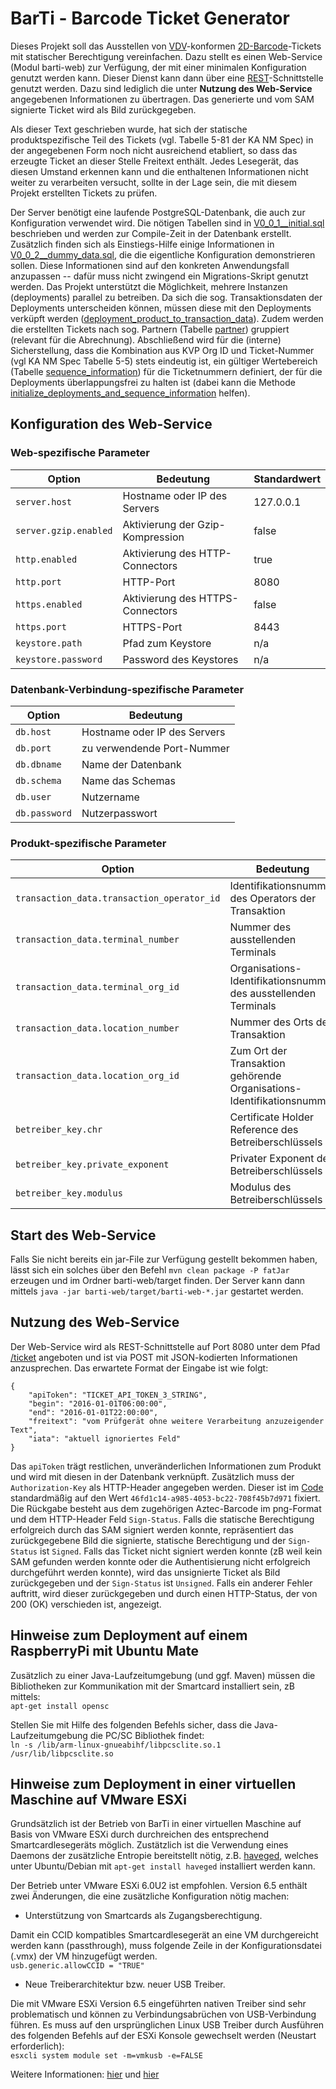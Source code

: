 # BarTi - Barcode Ticket Generator
Dieses Projekt soll das Ausstellen von [VDV](http://www.eticket-deutschland.de/)-konformen [2D-Barcode](https://de.wikipedia.org/wiki/Aztec-Code)-Tickets mit statischer Berechtigung vereinfachen.
Dazu stellt es einen Web-Service (Modul barti-web) zur Verfügung, der mit einer minimalen Konfiguration genutzt werden kann.
Dieser Dienst kann dann über eine [REST](https://de.wikipedia.org/wiki/Representational_State_Transfer)-Schnittstelle genutzt werden.
Dazu sind lediglich die unter **Nutzung des Web-Service** angegebenen Informationen zu übertragen.
Das generierte und vom SAM signierte Ticket wird als Bild zurückgegeben.

Als dieser Text geschrieben wurde, hat sich der statische produktspezifische Teil des Tickets (vgl. Tabelle 5-81 der KA NM Spec) in der angegebenen Form noch nicht ausreichend etabliert, so dass das erzeugte Ticket an dieser Stelle Freitext enthält.
Jedes Lesegerät, das diesen Umstand erkennen kann und die enthaltenen Informationen nicht weiter zu verarbeiten versucht, sollte in der Lage sein, die mit diesem Projekt erstellten Tickets zu prüfen.

Der Server benötigt eine laufende PostgreSQL-Datenbank, die auch zur Konfiguration verwendet wird.
Die nötigen Tabellen sind in [V0_0_1__initial.sql](barti-db/src/main/resources/db/migration/V0_0_1__initial.sql) beschrieben und werden zur Compile-Zeit in der Datenbank erstellt.
Zusätzlich finden sich als Einstiegs-Hilfe einige Informationen in [V0_0_2__dummy_data.sql](barti-db/src/main/resources/db/migration/V0_0_2__dummy_data.sql), die die eigentliche Konfiguration demonstrieren sollen.
Diese Informationen sind auf den konkreten Anwendungsfall anzupassen -- dafür muss nicht zwingend ein Migrations-Skript genutzt werden.
Das Projekt unterstützt die Möglichkeit, mehrere Instanzen (deployments) parallel zu betreiben.
Da sich die sog. Transaktionsdaten der Deployments unterscheiden können, müssen diese mit den Deployments verküpft werden ([deployment_product_to_transaction_data](barti-db/src/main/resources/db/migration/V0_0_1__initial.sql#L77-L87)).
Zudem werden die erstellten Tickets nach sog. Partnern (Tabelle [partner](barti-db/src/main/resources/db/migration/V0_0_1__initial.sql#L26-L31)) gruppiert (relevant für die Abrechnung).
Abschließend wird für die (interne) Sicherstellung, dass die Kombination aus KVP Org ID und Ticket-Nummer (vgl KA NM Spec Tabelle 5-5) stets eindeutig ist, ein gültiger Wertebereich (Tabelle [sequence_information](barti-db/src/main/resources/db/migration/V0_0_1__initial.sql#L89-L99)) für die Ticketnummern definiert, der für die Deployments überlappungsfrei zu halten ist (dabei kann die Methode [initialize_deployments_and_sequence_information](barti-db/src/main/resources/db/migration/V0_0_1__initial.sql#L148-L180) helfen).



## Konfiguration des Web-Service

### Web-spezifische Parameter

| Option | Bedeutung | Standardwert
| ------ | --------- | ------------
| `server.host` | Hostname oder IP des Servers | 127.0.0.1
| `server.gzip.enabled` | Aktivierung der Gzip-Kompression | false
| `http.enabled` | Aktivierung des HTTP-Connectors | true
| `http.port` | HTTP-Port | 8080
| `https.enabled` | Aktivierung des HTTPS-Connectors | false
| `https.port` | HTTPS-Port | 8443
| `keystore.path` | Pfad zum Keystore | n/a
| `keystore.password` | Password des Keystores | n/a

### Datenbank-Verbindung-spezifische Parameter

| Option | Bedeutung
| ------ | ---------
| `db.host` | Hostname oder IP des Servers
| `db.port` | zu verwendende Port-Nummer
| `db.dbname` | Name der Datenbank
| `db.schema` | Name das Schemas
| `db.user` | Nutzername
| `db.password` | Nutzerpasswort

### Produkt-spezifische Parameter

| Option | Bedeutung | Referenz in KA NM Spec
| ------ | --------- | ----------------------
| `transaction_data.transaction_operator_id` | Identifikationsnummer des Operators der Transaktion | Tabelle 2-5, logTransaktionsOperator_ID
| `transaction_data.terminal_number` | Nummer des ausstellenden Terminals | Tabelle 5-3, terminalNummer
| `transaction_data.terminal_org_id` | Organisations-Identifikationsnummer des ausstellenden Terminals | Tabelle 5-3, Organisation_ID.organisationsNummer
| `transaction_data.location_number` | Nummer des Orts der Transaktion | Tabelle 5-11, ortNummer
| `transaction_data.location_org_id` | Zum Ort der Transaktion gehörende Organisations-Identifikationsnummer | Tabelle 5-11, Organisation_ID.organisationsNummer
| `betreiber_key.chr` | Certificate Holder Reference des Betreiberschlüssels | n/a
| `betreiber_key.private_exponent` | Privater Exponent des Betreiberschlüssels | n/a
| `betreiber_key.modulus` | Modulus des Betreiberschlüssels | n/a


## Start des Web-Service
Falls Sie nicht bereits ein jar-File zur Verfügung gestellt bekommen haben, lässt sich ein solches über den Befehl
`mvn clean package -P fatJar`
erzeugen und im Ordner barti-web/target finden.
Der Server kann dann mittels
`java -jar barti-web/target/barti-web-*.jar`
gestartet werden.

## Nutzung des Web-Service
Der Web-Service wird als REST-Schnittstelle auf Port 8080 unter dem Pfad [/ticket](http://localhost:8080/ticket) angeboten und ist via POST mit JSON-kodierten Informationen anzusprechen.
Das erwartete Format der Eingabe ist wie folgt:
```
{
    "apiToken": "TICKET_API_TOKEN_3_STRING",
    "begin": "2016-01-01T06:00:00",
    "end": "2016-01-01T22:00:00",
    "freitext": "vom Prüfgerät ohne weitere Verarbeitung anzuzeigender Text",
    "iata": "aktuell ignoriertes Feld"
}
```
Das `apiToken` trägt restlichen, unveränderlichen Informationen zum Produkt und wird mit diesen in der Datenbank verknüpft.
Zusätzlich muss der `Authorization-Key` als HTTP-Header angegeben werden. Dieser ist im [Code](barti-web/src/main/java/de/rwth/idsg/barti/web/Constants.java) standardmäßig auf den Wert `46fd1c14-a985-4053-bc22-708f45b7d971` fixiert.
Die Rückgabe besteht aus dem zugehörigen Aztec-Barcode im png-Format und dem HTTP-Header Feld `Sign-Status`.
Falls die statische Berechtigung erfolgreich durch das SAM signiert werden konnte, repräsentiert das zurückgegebene Bild die signierte, statische Berechtigung und der `Sign-Status` ist `Signed`.
Falls das Ticket nicht signiert werden konnte (zB weil kein SAM gefunden werden konnte oder die Authentisierung nicht erfolgreich durchgeführt werden konnte), wird das unsignierte Ticket als Bild zurückgegeben und der `Sign-Status` ist `Unsigned`.
Falls ein anderer Fehler auftritt, wird dieser zurückgegeben und durch einen HTTP-Status, der von 200 (OK) verschieden ist, angezeigt.


## Hinweise zum Deployment auf einem RaspberryPi mit Ubuntu Mate
Zusätzlich zu einer Java-Laufzeitumgebung (und ggf. Maven) müssen die Bibliotheken zur Kommunikation mit der Smartcard installiert sein, zB mittels:
<br/>`apt-get install opensc`

Stellen Sie mit Hilfe des folgenden Befehls sicher, dass die Java-Laufzeitumgebung die PC/SC Bibliothek findet:
<br/>`ln -s /lib/arm-linux-gnueabihf/libpcsclite.so.1 /usr/lib/libpcsclite.so`

## Hinweise zum Deployment in einer virtuellen Maschine auf VMware ESXi 
Grundsätzlich ist der Betrieb von BarTi in einer virtuellen Maschine auf Basis von VMware ESXi durch durchreichen des entsprechend Smartcardlesegeräts möglich. Zustätzlich ist die Verwendung eines Daemons der zusätzliche Entropie bereitstellt nötig, z.B. [haveged](http://www.issihosts.com/haveged/), welches unter Ubuntu/Debian mit `apt-get install haveged` installiert werden kann.

Der Betrieb unter VMware ESXi 6.0U2 ist empfohlen. Version 6.5 enthält zwei Änderungen, die eine zusätzliche Konfiguration nötig machen:

- Unterstützung von Smartcards als Zugangsberechtigung.

Damit ein CCID kompatibles Smartcardlesegerät an eine VM durchgereicht werden kann (passthrough), muss folgende Zeile in der Konfigurationsdatei (.vmx) der VM hinzugefügt werden.
<br/>`usb.generic.allowCCID = "TRUE"`

- Neue Treiberarchitektur bzw. neuer USB Treiber.

Die mit VMware ESXi Version 6.5 eingeführten nativen Treiber sind sehr problematisch und können zu Verbindungsabrüchen von USB-Verbindung führen. Es muss auf den ursprünglichen Linux USB Treiber durch Ausführen des folgenden Befehls auf der ESXi Konsole gewechselt werden (Neustart erforderlich):
<br/>`esxcli system module set -m=vmkusb -e=FALSE`

Weitere Informationen: [hier](https://kb.vmware.com/selfservice/microsites/search.do?language=en_US&cmd=displayKC&externalId=2147650) und [hier](https://kb.vmware.com/selfservice/microsites/search.do?language=en_US&cmd=displayKC&externalId=2147565)
